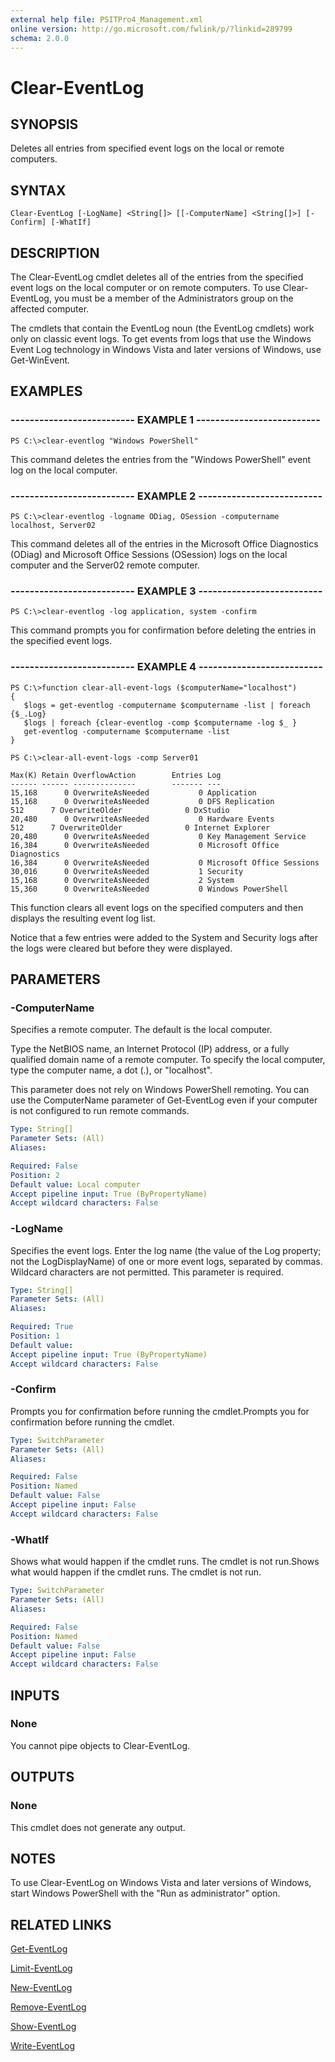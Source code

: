 ```yaml
---
external help file: PSITPro4_Management.xml
online version: http://go.microsoft.com/fwlink/p/?linkid=289799
schema: 2.0.0
---
```


# Clear-EventLog
## SYNOPSIS
Deletes all entries from specified event logs on the local or remote computers.

## SYNTAX

```
Clear-EventLog [-LogName] <String[]> [[-ComputerName] <String[]>] [-Confirm] [-WhatIf]
```

## DESCRIPTION
The Clear-EventLog cmdlet deletes all of the entries from the specified event logs on the local computer or on remote computers.
To use Clear-EventLog, you must be a member of the Administrators group on the affected computer.

The cmdlets that contain the EventLog noun (the EventLog cmdlets) work only on classic event logs.
To get events from logs that use the Windows Event Log technology in Windows Vista and later versions of Windows, use Get-WinEvent.

## EXAMPLES

### -------------------------- EXAMPLE 1 --------------------------
```
PS C:\>clear-eventlog "Windows PowerShell"
```

This command deletes the entries from the "Windows PowerShell" event log on the local computer.

### -------------------------- EXAMPLE 2 --------------------------
```
PS C:\>clear-eventlog -logname ODiag, OSession -computername localhost, Server02
```

This command deletes all of the entries in the Microsoft Office Diagnostics (ODiag) and Microsoft Office Sessions (OSession) logs on the local computer and the Server02 remote computer.

### -------------------------- EXAMPLE 3 --------------------------
```
PS C:\>clear-eventlog -log application, system -confirm
```

This command prompts you for confirmation before deleting the entries in the specified event logs.

### -------------------------- EXAMPLE 4 --------------------------
```
PS C:\>function clear-all-event-logs ($computerName="localhost")
{
   $logs = get-eventlog -computername $computername -list | foreach {$_.Log}
   $logs | foreach {clear-eventlog -comp $computername -log $_ }
   get-eventlog -computername $computername -list
}

PS C:\>clear-all-event-logs -comp Server01

Max(K) Retain OverflowAction        Entries Log
------ ------ --------------        ------- ---
15,168      0 OverwriteAsNeeded           0 Application
15,168      0 OverwriteAsNeeded           0 DFS Replication
512      7 OverwriteOlder              0 DxStudio
20,480      0 OverwriteAsNeeded           0 Hardware Events
512      7 OverwriteOlder              0 Internet Explorer
20,480      0 OverwriteAsNeeded           0 Key Management Service
16,384      0 OverwriteAsNeeded           0 Microsoft Office Diagnostics
16,384      0 OverwriteAsNeeded           0 Microsoft Office Sessions
30,016      0 OverwriteAsNeeded           1 Security
15,168      0 OverwriteAsNeeded           2 System
15,360      0 OverwriteAsNeeded           0 Windows PowerShell
```

This function clears all event logs on the specified computers and then displays the resulting event log list.

Notice that a few entries were added to the System and Security logs after the logs were cleared but before they were displayed.

## PARAMETERS

### -ComputerName
Specifies a remote computer.
The default is the local computer.

Type the NetBIOS name, an Internet Protocol (IP) address, or a fully qualified domain name of a remote computer.
To specify the local computer, type the computer name, a dot (.), or "localhost".

This parameter does not rely on Windows PowerShell remoting.
You can use the ComputerName parameter of Get-EventLog even if your computer is not configured to run remote commands.

```yaml
Type: String[]
Parameter Sets: (All)
Aliases: 

Required: False
Position: 2
Default value: Local computer
Accept pipeline input: True (ByPropertyName)
Accept wildcard characters: False
```

### -LogName
Specifies the event logs.
Enter the log name (the value of the Log property; not the LogDisplayName) of one or more event logs, separated by commas. 
Wildcard characters are not permitted.
This parameter is required.

```yaml
Type: String[]
Parameter Sets: (All)
Aliases: 

Required: True
Position: 1
Default value: 
Accept pipeline input: True (ByPropertyName)
Accept wildcard characters: False
```

### -Confirm
Prompts you for confirmation before running the cmdlet.Prompts you for confirmation before running the cmdlet.

```yaml
Type: SwitchParameter
Parameter Sets: (All)
Aliases: 

Required: False
Position: Named
Default value: False
Accept pipeline input: False
Accept wildcard characters: False
```

### -WhatIf
Shows what would happen if the cmdlet runs.
The cmdlet is not run.Shows what would happen if the cmdlet runs.
The cmdlet is not run.

```yaml
Type: SwitchParameter
Parameter Sets: (All)
Aliases: 

Required: False
Position: Named
Default value: False
Accept pipeline input: False
Accept wildcard characters: False
```

## INPUTS

### None
You cannot pipe objects to Clear-EventLog.

## OUTPUTS

### None
This cmdlet does not generate any output.

## NOTES
To use Clear-EventLog on Windows Vista and later versions of Windows, start Windows PowerShell with the "Run as administrator" option.

## RELATED LINKS

[Get-EventLog](b4985b11-82bf-487d-928d-becd96fc0419)

[Limit-EventLog](c3c3797c-e5d2-494b-b9c8-170999440385)

[New-EventLog](21e8f496-8f5b-4b79-9393-f16c86287e67)

[Remove-EventLog](487325e7-2a78-49fe-9126-c56222a8fa58)

[Show-EventLog](a3b0f5ad-0438-42c7-915b-d1b4793a431c)

[Write-EventLog](c93c4cd3-028f-4343-bfe6-b70f8f249290)

